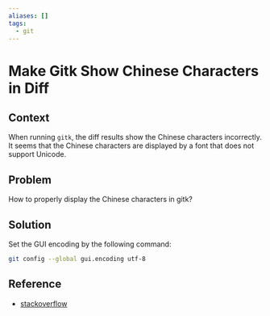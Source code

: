 ```yaml
---
aliases: []
tags:
  - git
---
```


# Make Gitk Show Chinese Characters in Diff

## Context
When running `gitk`, the diff results show the Chinese characters incorrectly. It seems that the Chinese characters are displayed by a font that does not support Unicode.

## Problem
How to properly display the Chinese characters in gitk?

## Solution
Set the GUI encoding by the following command:

```bash
git config --global gui.encoding utf-8 
```

## Reference

* [stackoverflow](https://stackoverflow.com/questions/23151339/set-utf-8-display-for-git-gui-differences-window)

